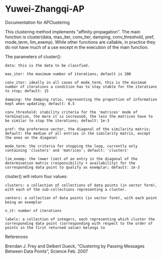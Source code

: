 # Yuwei-Zhangqi-AP

Documentation for APClustering

This clustering method implements "affinity propagation". The main function is cluster(data, max_iter, conv_iter, damping, conv_threshold, pref, mode_term, lim_exemp). While other functions are callable, in practice they do not have much of a use except in the execution of the main function.

The parameters of cluster():
    
    data: this is the data to be classfied.

    max_iter: the maximum number of iterations; default is 200
    
    conv_iter: ideally in all cases of mode_term, this is the minimum number of iterations a condition has to stay stable for the iterations to stop; default: 15
        
    damping: the damping ratio, representing the proportion of information kept when updating; default: 0.5
        
    conv_threshold: stability criteria for the 'matrices' mode of termination, the more it is increased, the less the matrices have to be similar to stop the iterations; default: 1e-3
    
    pref: the preference vector, the diagonal of the similarity matrix; default: the median of all entries in the similarity matrix, except the ones on the diagonal

    mode_term: the criteria for stopping the loop, currently only containing 'clusters' and 'matrices'; default: 'clusters'
        
    lim_exemp: the lower limit of an entry in the diagonal of the determination matrix (responsibility + availability) for the corresponding data point to qualify as exemplar; default: 1e-3
      
cluster() will return four values:

    clusters: a collection of collections of data points (in vector form), with each of the sub-collections representing a cluster.
    
    centers: a collection of data points (in vector form), with each point being an exemplar
    
    n_it: number of iterations
    
    labels: a collection of integers, each representing which cluster the corresponding data point (corresponding with respect to the order of points in the first returned value) belongs to
        
        

References

Brendan J. Frey and Delbert Dueck, “Clustering by Passing Messages Between Data Points”, Science Feb. 2007
